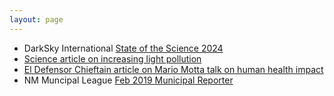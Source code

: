 ```yaml
---
layout: page
---
```



- DarkSky International [State of the Science 2024](https://darksky.org/app/uploads/2024/06/ALAN-State-of-the-Science-2024-EN-1.pdf)
- [Science article on increasing light pollution](https://www.science.org/content/article/light-pollution-drowning-starry-night-sky-faster-thought)
- [El Defensor Chieftain article on Mario Motta talk on human health impact](https://www.dchieftain.com/features/light-pollution-has-direct-link-to-cancer/article_ff810977-6211-57c4-9b05-8c3c4b2303a9.html)
- NM Muncipal League [Feb 2019 Municipal Reporter](https://issuu.com/nmmlmunicipalreporter/docs/19febfinal)

